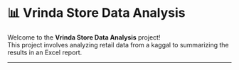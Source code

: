 # 📊 Vrinda Store Data Analysis 

Welcome to the **Vrinda Store Data Analysis** project!  
This project involves analyzing retail data from a kaggal to summarizing the results in an Excel report.

---

